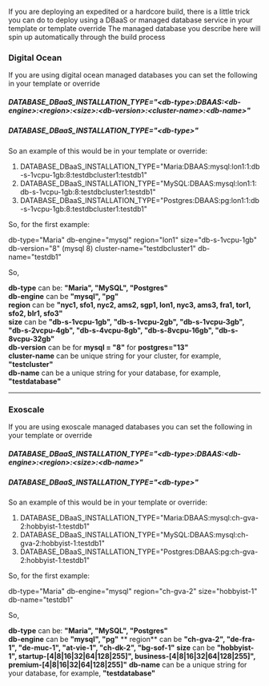 If you are deploying an expedited or a hardcore build, there is a little trick you can do to deploy using a DBaaS or managed database service in your template or template override
The managed database you describe here will spin up automatically through the build process

### Digital Ocean

If you are using digital ocean managed databases you can set the following in your template or override

##### DATABASE_DBaaS_INSTALLATION_TYPE="\<db-type\>:DBAAS:\<db-engine\>:\<region\>:\<size\>:\<db-version\>:\<cluster-name\>:\<db-name\>"  
##### DATABASE_DBaaS_INSTALLATION_TYPE="\<db-type\>"
  
So an example of this would be in your template or override:

1. DATABASE_DBaaS_INSTALLATION_TYPE="Maria:DBAAS:mysql:lon1:1:db-s-1vcpu-1gb:8:testdbcluster1:testdb1"
2. DATABASE_DBaaS_INSTALLATION_TYPE="MySQL:DBAAS:mysql:lon1:1:db-s-1vcpu-1gb:8:testdbcluster1:testdb1"
3. DATABASE_DBaaS_INSTALLATION_TYPE="Postgres:DBAAS:pg:lon1:1:db-s-1vcpu-1gb:8:testdbcluster1:testdb1"

So, for the first example:  
  
db-type="Maria"
db-engine="mysql"
region="lon1"
size="db-s-1vcpu-1gb"
db-version="8"  (mysql 8)
cluster-name="testdbcluster1"
db-name="testdb1"
  
So,  
  
  **db-type** can be: **"Maria", "MySQL", "Postgres"**  
  **db-engine** can be **"mysql", "pg"**  
  **region** can be **"nyc1, sfo1, nyc2, ams2, sgp1, lon1, nyc3, ams3, fra1, tor1, sfo2, blr1, sfo3"**  
  **size** can be **"db-s-1vcpu-1gb", "db-s-1vcpu-2gb", "db-s-1vcpu-3gb", "db-s-2vcpu-4gb", "db-s-4vcpu-8gb", "db-s-8vcpu-16gb", "db-s-8vcpu-32gb"**  
  **db-version** can be for **mysql = "8"** for **postgres="13"**  
  **cluster-name** can be unique string for your cluster, for example, **"testcluster"**   
  **db-name** can be a unique string for your database, for example, **"testdatabase"** 
  
--------
  
### Exoscale
  
If you are using exoscale managed databases you can set the following in your template or override

##### DATABASE_DBaaS_INSTALLATION_TYPE="\<db-type\>:DBAAS:\<db-engine\>:\<region\>:\<size\>:\<db-name\>"  
##### DATABASE_DBaaS_INSTALLATION_TYPE="\<db-type\>"

So an example of this would be in your template or override:

1. DATABASE_DBaaS_INSTALLATION_TYPE="Maria:DBAAS:mysql:ch-gva-2:hobbyist-1:testdb1"
2. DATABASE_DBaaS_INSTALLATION_TYPE="MySQL:DBAAS:mysql:ch-gva-2:hobbyist-1:testdb1"
3. DATABASE_DBaaS_INSTALLATION_TYPE="Postgres:DBAAS:pg:ch-gva-2:hobbyist-1:testdb1"
  
So, for the first example:  
  
db-type="Maria"
db-engine="mysql"
region="ch-gva-2"
size="hobbyist-1"
db-name="testdb1"

So,
  
  **db-type** can be: **"Maria", "MySQL", "Postgres"**  
  **db-engine** can be **"mysql", "pg"**
  ** region** can be **"ch-gva-2", "de-fra-1", "de-muc-1", "at-vie-1", "ch-dk-2", "bg-sof-1"**
  **size** can be **"hobbyist-1", startup-[4|8|16|32|64|128|255]", business-[4|8|16|32|64|128|255]", premium-[4|8|16|32|64|128|255]"**
  **db-name** can be a unique string for your database, for example, **"testdatabase"** 
 
  
  
  
  
